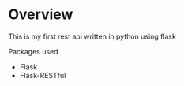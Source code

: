 # Overview

This is my first rest api written in python using flask

Packages used
* Flask
* Flask-RESTful